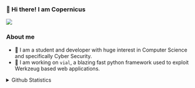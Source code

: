 <h3>👋 Hi there! I am Copernicus</h3>

<section id="social">
   <a href="https://discord.gg/pw3Qzqyh"><img src="https://img.shields.io/discord/1026514542299193394?colorA=363a4f&colorB=a6da95&label=discord&logo=discord&logoColor=white&style=for-the-badge"></a>
</section>

<section id="about-me">
  <h3>About me</h3>
   
* 📘 I am a student and developer with huge interest in Computer Science and specifically Cyber Security.
* 👾 I am working on `vial`, a blazing fast python framework used to exploit Werkzeug based web applications.
</section>

<details>
<summary>Github Statistics</summary>

![GitHub Statistics](https://metrics.lecoq.io/CopernicusPY?template=classic&followup=1&languages=1&config.timezone=Europe%2FZurich)
</details>

